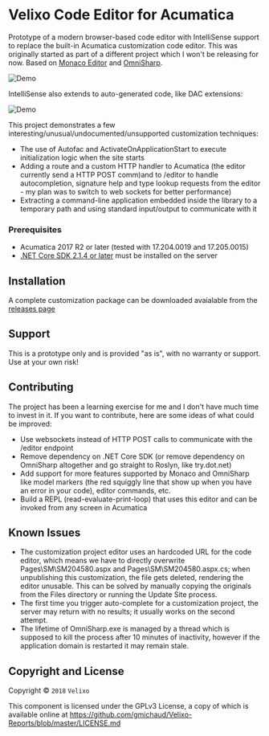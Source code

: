 Velixo Code Editor for Acumatica
================================
Prototype of a modern browser-based code editor with IntelliSense support to replace the built-in Acumatica customization code editor. This was originally started as part of a different project which I won't be releasing for now. Based on [Monaco Editor](https://github.com/Microsoft/monaco-editor) and [OmniSharp](https://github.com/OmniSharp).

![Demo](http://g.recordit.co/uBT137T8Cq.gif)

IntelliSense also extends to auto-generated code, like DAC extensions:

![Demo](http://g.recordit.co/zWbciGiA20.gif)

This project demonstrates a few interesting/unusual/undocumented/unsupported customization techniques:
* The use of Autofac and ActivateOnApplicationStart to execute initialization logic when the site starts
* Adding a route and a custom HTTP handler to Acumatica (the editor currently send a HTTP POST comm)and to /editor to handle autocompletion, signature help and type lookup requests from the editor - my plan was to switch to web sockets for better performance)
* Extracting a command-line application embedded inside the library to a temporary path and using standard input/output to communicate with it

### Prerequisites
* Acumatica 2017 R2 or later (tested with 17.204.0019 and 17.205.0015)
* [.NET Core SDK 2.1.4 or later](https://www.microsoft.com/net/download/windows) must be installed on the server

Installation
-----------
A complete customization package can be downloaded avaialable from the [releases page](https://github.com/gmichaud/Velixo-AcumaticaCodeEditor/releases)

Support
-----------
This is a prototype only and is provided "as is", with no warranty or support. Use at your own risk!

Contributing
------------
The project has been a learning exercise for me and I don't have much time to invest in it. If you want to contribute, here are some ideas of what could be improved:
* Use websockets instead of HTTP POST calls to communicate with the /editor endpoint
* Remove dependency on .NET Core SDK (or remove dependency on OmniSharp altogether and go straight to Roslyn, like try.dot.net)
* Add support for more features supported by Monaco and OmniSharp like model markers (the red squiggly line that show up when you have an error in your code), editor commands, etc.
* Build a REPL (read-evaluate-print-loop) that uses this editor and can be invoked from any screen in Acumatica

Known Issues
------------
* The customization project editor uses an hardcoded URL for the code editor, which means we have to directly overwrite Pages\SM\SM204580.aspx and Pages\SM\SM204580.aspx.cs; when unpublishing this customization, the file gets deleted, rendering the editor unusable. This can be solved by manually copying the originals from the Files directory or running the Update Site process.
* The first time you trigger auto-complete for a customization project, the server may return with no results; it usually works on the second attempt.
* The lifetime of OmniSharp.exe is managed by a thread which is supposed to kill the process after 10 minutes of inactivity, however if the application domain is restarted it may remain stale.

## Copyright and License

Copyright © `2018` `Velixo`

This component is licensed under the GPLv3 License, a copy of which is available online at https://github.com/gmichaud/Velixo-Reports/blob/master/LICENSE.md
